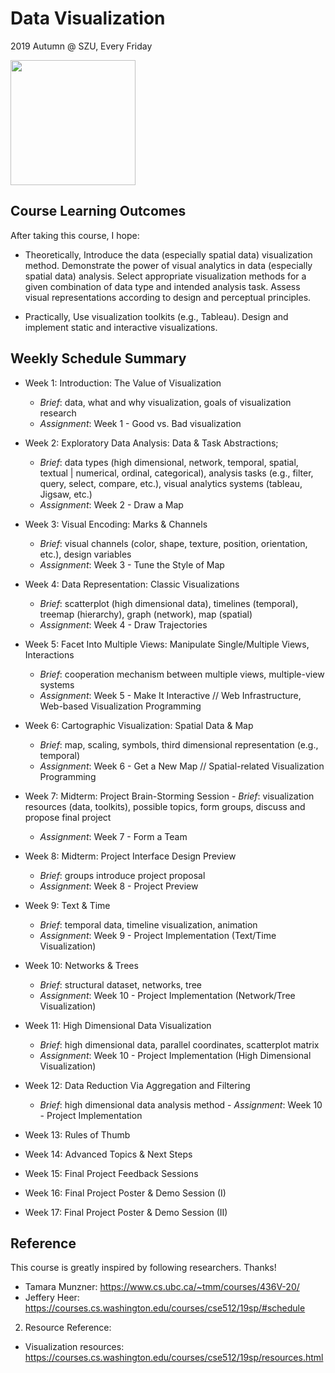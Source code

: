# Data Visualization 
2019 Autumn @ SZU, Every Friday 

<img src="https://github.com/deardeer/VISCourse_2019/blob/master/img/cover.png" height="200">

## Course Learning Outcomes

After taking this course, I hope: 

- Theoretically, Introduce the data (especially spatial data) visualization method. Demonstrate the power of visual analytics in data (especially spatial data) analysis. Select appropriate visualization methods for a given combination of data type and intended analysis task. Assess visual representations according to design and perceptual principles.

- Practically, Use visualization toolkits (e.g., Tableau). Design and implement static and interactive visualizations.

## Weekly Schedule Summary

- Week 1: Introduction: The Value of Visualization
	- *Brief*: data, what and why visualization, goals of visualization research
	- *Assignment*: Week 1 - Good vs. Bad visualization
- Week 2: Exploratory Data Analysis: Data & Task Abstractions; 
	- *Brief*: data types (high dimensional, network, temporal, spatial, textual | numerical, ordinal, categorical), analysis tasks (e.g., filter, query, select, compare, etc.), visual analytics systems (tableau, Jigsaw, etc.)
	- *Assignment*: Week 2 - Draw a Map 
- Week 3: Visual Encoding: Marks & Channels	
	- *Brief*:  visual channels (color, shape, texture, position, orientation, etc.), design variables
	- *Assignment*: Week 3 - Tune the Style of Map
- Week 4: Data Representation: Classic Visualizations
	- *Brief*: scatterplot (high dimensional data), timelines (temporal), treemap (hierarchy), graph (network), map (spatial)
	- *Assignment*: Week 4 - Draw Trajectories 
- Week 5: Facet Into Multiple Views: Manipulate Single/Multiple Views, Interactions
	- *Brief*: cooperation mechanism between multiple views, multiple-view systems
	- *Assignment*: Week 5 - Make It Interactive // Web Infrastructure, Web-based Visualization Programming
- Week 6: Cartographic Visualization: Spatial Data & Map
	- *Brief*: 	map, scaling, symbols, third dimensional representation (e.g., temporal)
	- *Assignment*: Week 6 - Get a New Map // Spatial-related Visualization Programming
- Week 7: Midterm: Project Brain-Storming Session	- *Brief*: visualization resources (data, toolkits), possible topics, form groups, discuss and propose final project
	- *Assignment*: Week 7 - Form a Team 
- Week 8: Midterm: Project Interface Design Preview
  - *Brief*: groups introduce project proposal
  - *Assignment*: Week 8 - Project Preview
- Week 9: Text & Time
	- *Brief*: temporal data, timeline visualization, animation
	- *Assignment*: Week 9 - Project Implementation (Text/Time Visualization)
- Week 10: Networks & Trees
	- *Brief*: structural dataset, networks, tree
	- *Assignment*: Week 10 - Project Implementation (Network/Tree Visualization)
- Week 11: High Dimensional Data Visualization 
	- *Brief*: high dimensional data, parallel coordinates, scatterplot matrix
	- *Assignment*: Week 10 - Project Implementation  (High Dimensional Visualization)
- Week 12: Data Reduction Via Aggregation and Filtering
	- *Brief*: high dimensional data analysis method	- *Assignment*: Week 10 - Project Implementation 
- Week 13: Rules of Thumb
- Week 14: Advanced Topics & Next Steps

- Week 15: Final Project Feedback Sessions
- Week 16: Final Project Poster & Demo Session (I)
- Week 17: Final Project Poster & Demo Session (II)

## Reference

This course is greatly inspired by following researchers. Thanks!

- Tamara Munzner: https://www.cs.ubc.ca/~tmm/courses/436V-20/
- Jeffery Heer: https://courses.cs.washington.edu/courses/cse512/19sp/#schedule

2. Resource Reference:
- Visualization resources: https://courses.cs.washington.edu/courses/cse512/19sp/resources.html





